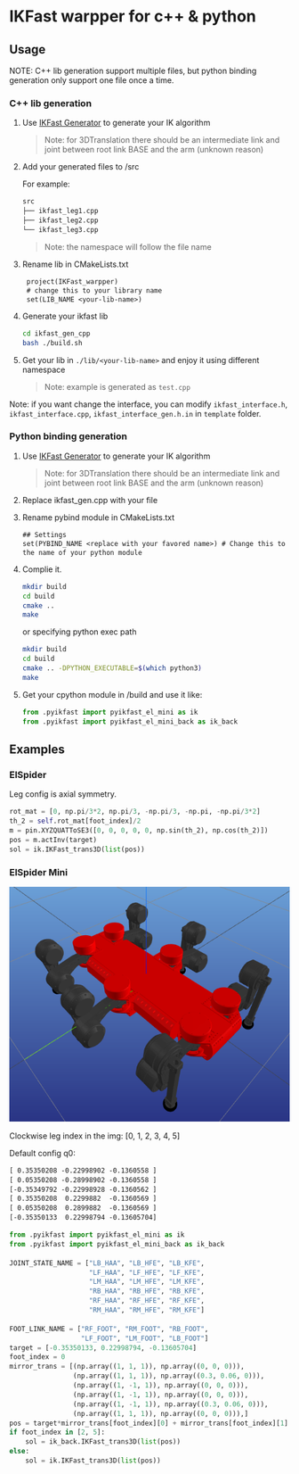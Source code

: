 # IKFast warpper for c++ & python

## Usage

NOTE: C++ lib generation support multiple files, but python binding generation only support one file once a time.

### C++ lib generation

1. Use [IKFast Generator](https://www.hamzamerzic.info/ikfast_generator/) to generate your IK algorithm

   > Note: for 3DTranslation there should be an intermediate link and joint between root link BASE and the arm (unknown reason)

2. Add your generated files to /src

   For example:

   ```txt
   src
   ├── ikfast_leg1.cpp
   ├── ikfast_leg2.cpp
   └── ikfast_leg3.cpp
   ```

   > Note: the namespace will follow the file name

3. Rename lib in CMakeLists.txt

   ```CMakeLists
    project(IKFast_warpper)
    # change this to your library name
    set(LIB_NAME <your-lib-name>)
   ```

4. Generate your ikfast lib

   ```bash
   cd ikfast_gen_cpp
   bash ./build.sh
   ```

5. Get your lib in `./lib/<your-lib-name>` and enjoy it using different namespace

   > Note: example is generated as `test.cpp`

Note: if you want change the interface, you can modify `ikfast_interface.h`, `ikfast_interface.cpp`, `ikfast_interface_gen.h.in` in `template` folder.

### Python binding generation

1. Use [IKFast Generator](https://www.hamzamerzic.info/ikfast_generator/) to generate your IK algorithm

   > Note: for 3DTranslation there should be an intermediate link and joint between root link BASE and the arm (unknown reason)

2. Replace ikfast_gen.cpp with your file

3. Rename pybind module in CMakeLists.txt

   ```CMakeLists
   ## Settings
   set(PYBIND_NAME <replace with your favored name>) # Change this to the name of your python module
   ```

4. Complie it.

   ```bash
   mkdir build
   cd build
   cmake ..
   make
   ```

   or specifying python exec path

   ```bash
   mkdir build
   cd build
   cmake .. -DPYTHON_EXECUTABLE=$(which python3)
   make
   ```

5. Get your cpython module in /build and use it like:

   ```python
   from .pyikfast import pyikfast_el_mini as ik
   from .pyikfast import pyikfast_el_mini_back as ik_back
   ```

## Examples

### ElSpider

Leg config is axial symmetry.

```python
rot_mat = [0, np.pi/3*2, np.pi/3, -np.pi/3, -np.pi, -np.pi/3*2]
th_2 = self.rot_mat[foot_index]/2
m = pin.XYZQUATToSE3([0, 0, 0, 0, 0, np.sin(th_2), np.cos(th_2)])
pos = m.actInv(target)
sol = ik.IKFast_trans3D(list(pos))
```

### ElSpider Mini

![ElSpiderMini](doc/ElSpiderMini.png)

Clockwise leg index in the img: [0, 1, 2, 3, 4, 5]

Default config q0:

```txt
[ 0.35350208 -0.22998902 -0.1360558 ]
[ 0.05350208 -0.28998902 -0.1360558 ]
[-0.35349792 -0.22998928 -0.1360562 ]
[ 0.35350208  0.2299882  -0.1360569 ]
[ 0.05350208  0.2899882  -0.1360569 ]
[-0.35350133  0.22998794 -0.13605704]
```

```python
from .pyikfast import pyikfast_el_mini as ik
from .pyikfast import pyikfast_el_mini_back as ik_back

JOINT_STATE_NAME = ["LB_HAA", "LB_HFE", "LB_KFE",
                    "LF_HAA", "LF_HFE", "LF_KFE",
                    "LM_HAA", "LM_HFE", "LM_KFE",
                    "RB_HAA", "RB_HFE", "RB_KFE",
                    "RF_HAA", "RF_HFE", "RF_KFE",
                    "RM_HAA", "RM_HFE", "RM_KFE"]

FOOT_LINK_NAME = ["RF_FOOT", "RM_FOOT", "RB_FOOT",
                  "LF_FOOT", "LM_FOOT", "LB_FOOT"]
target = [-0.35350133, 0.22998794, -0.13605704]
foot_index = 0
mirror_trans = [(np.array((1, 1, 1)), np.array((0, 0, 0))),
                (np.array((1, 1, 1)), np.array((0.3, 0.06, 0))),
                (np.array((1, -1, 1)), np.array((0, 0, 0))),
                (np.array((1, -1, 1)), np.array((0, 0, 0))),
                (np.array((1, -1, 1)), np.array((0.3, 0.06, 0))),
                (np.array((1, 1, 1)), np.array((0, 0, 0))),]
pos = target*mirror_trans[foot_index][0] + mirror_trans[foot_index][1]
if foot_index in [2, 5]:
    sol = ik_back.IKFast_trans3D(list(pos))
else:
    sol = ik.IKFast_trans3D(list(pos))
```
